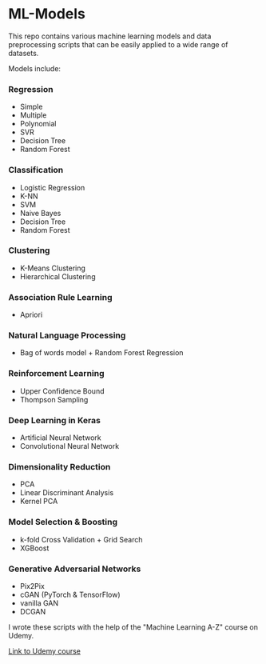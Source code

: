 # ML-Models
This repo contains various machine learning models and data preprocessing scripts that can be easily applied to a wide range of datasets.

Models include:
### Regression 
* Simple
* Multiple
* Polynomial
* SVR 
* Decision Tree
* Random Forest

### Classification 
* Logistic Regression
* K-NN
* SVM
* Naive Bayes
* Decision Tree
* Random Forest

### Clustering 
* K-Means Clustering
* Hierarchical Clustering

### Association Rule Learning
* Apriori

### Natural Language Processing
* Bag of words model + Random Forest Regression

### Reinforcement Learning
* Upper Confidence Bound
* Thompson Sampling

### Deep Learning in Keras 
* Artificial Neural Network
* Convolutional Neural Network

### Dimensionality Reduction
* PCA
* Linear Discriminant Analysis
* Kernel PCA

### Model Selection & Boosting
* k-fold Cross Validation + Grid Search
* XGBoost

### Generative Adversarial Networks
* Pix2Pix
* cGAN (PyTorch & TensorFlow)
* vanilla GAN
* DCGAN

I wrote these scripts with the help of the "Machine Learning A-Z" course on Udemy.

[Link to Udemy course](https://www.udemy.com/course/machinelearning/)
